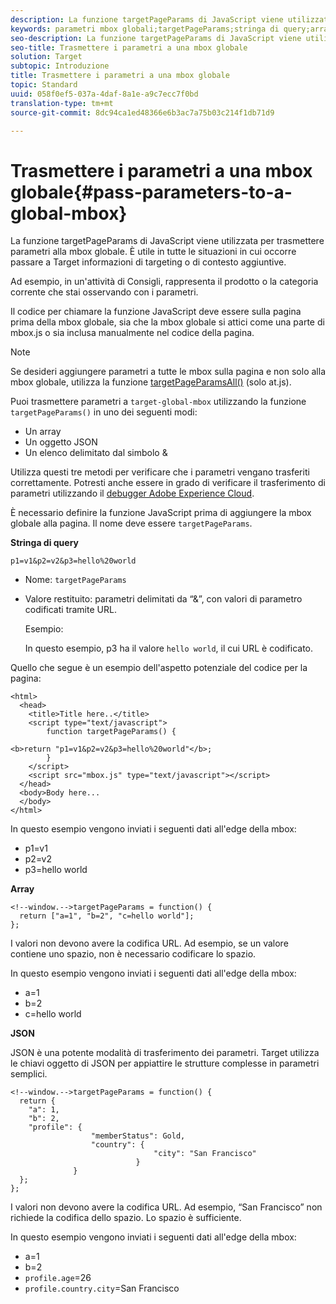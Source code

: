 ```yaml
---
description: La funzione targetPageParams di JavaScript viene utilizzata per trasmettere parametri alla mbox globale. È utile in tutte le situazioni in cui occorre passare a Target informazioni di targeting o di contesto aggiuntive.
keywords: parametri mbox globali;targetPageParams;stringa di query;array;json;dtm;Dynamic Tag Management
seo-description: La funzione targetPageParams di JavaScript viene utilizzata per trasmettere parametri alla mbox globale. È utile in tutte le situazioni in cui occorre passare a Target informazioni di targeting o di contesto aggiuntive.
seo-title: Trasmettere i parametri a una mbox globale
solution: Target
subtopic: Introduzione
title: Trasmettere i parametri a una mbox globale
topic: Standard
uuid: 058f0ef5-037a-4daf-8a1e-a9c7ecc7f0bd
translation-type: tm+mt
source-git-commit: 8dc94ca1ed48366e6b3ac7a75b03c214f1db71d9

---
```



# Trasmettere i parametri a una mbox globale{#pass-parameters-to-a-global-mbox}

La funzione targetPageParams di JavaScript viene utilizzata per trasmettere parametri alla mbox globale. È utile in tutte le situazioni in cui occorre passare a Target informazioni di targeting o di contesto aggiuntive.

Ad esempio, in un'attività di Consigli, rappresenta il prodotto o la categoria corrente che stai osservando con i parametri.

Il codice per chiamare la funzione JavaScript deve essere sulla pagina prima della mbox globale, sia che la mbox globale si attici come una parte di mbox.js o sia inclusa manualmente nel codice della pagina.

>[!NOTE]
>
>Se desideri aggiungere parametri a tutte le mbox sulla pagina e non solo alla mbox globale, utilizza la funzione [targetPageParamsAll()](/help/c-implementing-target/c-implementing-target-for-client-side-web/targetpageparamsall.md) (solo at.js).

Puoi trasmettere parametri a `target-global-mbox` utilizzando la funzione `targetPageParams()` in uno dei seguenti modi:

* Un array
* Un oggetto JSON
* Un elenco delimitato dal simbolo &amp;

Utilizza questi tre metodi per verificare che i parametri vengano trasferiti correttamente. Potresti anche essere in grado di verificare il trasferimento di parametri utilizzando il [debugger Adobe Experience Cloud](https://docs.adobe.com/content/help/en/debugger/using/experience-cloud-debugger.html).

È necessario definire la funzione JavaScript prima di aggiungere la mbox globale alla pagina. Il nome deve essere `targetPageParams`.

**Stringa di query**

```
p1=v1&p2=v2&p3=hello%20world
```

* Nome: `targetPageParams`
* Valore restituito: parametri delimitati da “&amp;”, con valori di parametro codificati tramite URL.

   Esempio:

   In questo esempio, p3 ha il valore `hello world`, il cui URL è codificato.

Quello che segue è un esempio dell'aspetto potenziale del codice per la pagina:

```
<html> 
  <head> 
    <title>Title here..</title> 
    <script type="text/javascript"> 
        function targetPageParams() { 
           
<b>return "p1=v1&p2=v2&p3=hello%20world"</b>; 
        } 
    </script> 
    <script src="mbox.js" type="text/javascript"></script> 
  </head> 
  <body>Body here... 
  </body> 
</html>
```

In questo esempio vengono inviati i seguenti dati all'edge della mbox:

* p1=v1
* p2=v2
* p3=hello world

**Array**

```
<!--window.-->targetPageParams = function() { 
  return ["a=1", "b=2", "c=hello world"]; 
}; 
```

I valori non devono avere la codifica URL. Ad esempio, se un valore contiene uno spazio, non è necessario codificare lo spazio.

In questo esempio vengono inviati i seguenti dati all'edge della mbox:

* a=1
* b=2
* c=hello world

**JSON**

JSON è una potente modalità di trasferimento dei parametri. Target utilizza le chiavi oggetto di JSON per appiattire le strutture complesse in parametri semplici.

```
<!--window.-->targetPageParams = function() { 
  return { 
    "a": 1, 
    "b": 2, 
    "profile": { 
                  "memberStatus": Gold, 
                  "country": { 
                                "city": "San Francisco" 
                            } 
              } 
  }; 
}; 
```

I valori non devono avere la codifica URL. Ad esempio, “San Francisco” non richiede la codifica dello spazio. Lo spazio è sufficiente.

In questo esempio vengono inviati i seguenti dati all'edge della mbox:

* a=1
* b=2
* `profile.age`=26
* `profile.country.city`=San Francisco